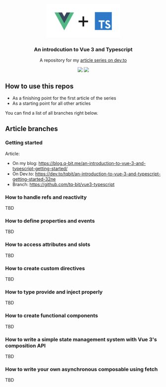 <div align="center">
  <a href="https://github.com/tq-bit/chattergram">
    <img src="public/vue-ts.png" alt="Logo" width="240" height="110" style="border-radius: 4px;">
  </a>

  <h3 align="center">An introdcution to Vue 3 and Typescript</h3>

  <p align="center">
    A repository for my <a href="https://dev.to/tqbit/an-introduction-to-vue-3-and-typescript-getting-started-32ne"> article series on dev.to</a>
  </p>
  <div align="center">
    <img src="https://img.shields.io/github/license/tq-bit/vue3-typescript?style=plastic&logo=vue.js" />
    <img src="https://img.shields.io/github/last-commit/tq-bit/vue3-typescript?style=plastic&logo=git" />
  </div>
</div>

## How to use this repos

- As a finishing point for the first article of the series
- As a starting point for all other articles

You can find a list of all branches right below.

## Article branches

### Getting started

Article:

- On my blog: https://blog.q-bit.me/an-introduction-to-vue-3-and-typescript-getting-started/
- On Dev.to: https://dev.to/tqbit/an-introduction-to-vue-3-and-typescript-getting-started-32ne
- Branch: https://github.com/tq-bit/vue3-typescript

### How to handle refs and reactivity

TBD

### How to define properties and events

TBD

### How to access attributes and slots

TBD

### How to create custom directives

TBD

### How to type provide and inject properly

TBD

### How to create functional components

TBD

### How to write a simple state management system with Vue 3's composition API

TBD

### How to write your own asynchronous composable using fetch

TBD